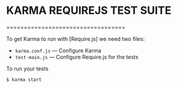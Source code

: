 # KARMA REQUIREJS TEST SUITE
==================================

To get Karma to run with [Require.js] we need two files:

* `karma.conf.js` &mdash; Configure Karma
* `test-main.js` &mdash; Configure Require.js for the tests

To run your tests
```bash
$ karma start
```